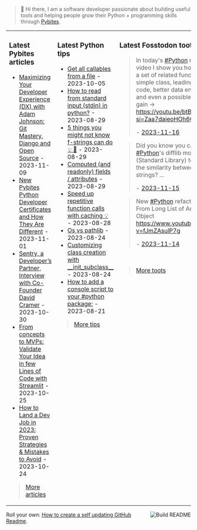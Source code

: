 > 👋 Hi there, I am a software developer passionate about building useful tools and helping people grow their Python + programming skills through <a href="https://pybit.es" target="_blank">Pybites</a>.

<table><tr><td valign="top" width="33%">

### Latest Pybites articles

<ul>

  <li><a href="https://pybit.es/articles/maximizing-your-dx-with-adam-johnson/" target="_blank">Maximizing Your Developer Experience (DX) with Adam Johnson: Git Mastery, Django and Open Source</a> - 2023-11-09</li>

  <li><a href="https://pybit.es/articles/new-pybites-python-developer-certificates-and-how-they-are-different/" target="_blank">New Pybites Python Developer Certificates and How They Are Different</a> - 2023-11-01</li>

  <li><a href="https://pybit.es/articles/sentry-a-developers-partner-interview-with-co-founder-david-cramer/" target="_blank">Sentry, a Developer’s Partner, Interview with Co-Founder David Cramer</a> - 2023-10-30</li>

  <li><a href="https://pybit.es/articles/from-concepts-to-mvps-validate-your-idea-in-few-lines-of-code-with-streamlit/" target="_blank">From concepts to MVPs: Validate Your Idea in few Lines of Code with Streamlit</a> - 2023-10-25</li>

  <li><a href="https://pybit.es/articles/how-to-land-a-dev-job-in-2023-proven-strategies-mistakes-to-avoid/" target="_blank">How to Land a Dev Job in 2023: Proven Strategies & Mistakes to Avoid</a> - 2023-10-24</li>

</ul>

> <a href="https://pybit.es/articles/" target="_blank">More articles</a>


</td><td valign="top" width="34%">

### Latest Python tips

<ul>

  <li><a href="https://github.com/bbelderbos/bobcodesit/blob/main/notes/20231005125327.md" target="_blank">Get all callables from a file</a> - 2023-10-05</li>

  <li><a href="https://github.com/bbelderbos/bobcodesit/blob/main/notes/20230829192509.md" target="_blank">How to read from standard input (stdin) in python?</a> - 2023-08-29</li>

  <li><a href="https://github.com/bbelderbos/bobcodesit/blob/main/notes/20230829122531.md" target="_blank">5 things you might not know f-strings can do 💡 🧵</a> - 2023-08-29</li>

  <li><a href="https://github.com/bbelderbos/bobcodesit/blob/main/notes/20230829122437.md" target="_blank">Computed (and readonly) fields / attributes</a> - 2023-08-29</li>

  <li><a href="https://github.com/bbelderbos/bobcodesit/blob/main/notes/20230828204211.md" target="_blank">Speed up repetitive function calls with caching 💡</a> - 2023-08-28</li>

  <li><a href="https://github.com/bbelderbos/bobcodesit/blob/main/notes/20230824175324.md" target="_blank">Os vs pathlib</a> - 2023-08-24</li>

  <li><a href="https://github.com/bbelderbos/bobcodesit/blob/main/notes/20230824103843.md" target="_blank">Customizing class creation with __init_subclass__</a> - 2023-08-24</li>

  <li><a href="https://github.com/bbelderbos/bobcodesit/blob/main/notes/20230821155645.md" target="_blank">How to add a console script to your #python package:</a> - 2023-08-21</li>

</ul>

> <a href="https://github.com/bbelderbos/bobcodesit" target="_blank">More tips</a>


</td><td valign="top" width="33%">

### Latest Fosstodon toots


  <blockquote>
  <p>In today's <a class="mention hashtag" href="https://fosstodon.org/tags/Python" rel="tag">#<span>Python</span></a> refactoring video I show you how to go from a set of related functions to a simple class, leading to cleaner code, better data encapsulation and even a possible efficiency gain -&gt; <a href="https://youtu.be/btBFH5GKd-k?si=Zaa7daieoHOh6G3V" rel="nofollow noopener noreferrer" target="_blank"><span class="invisible">https://</span><span class="ellipsis">youtu.be/btBFH5GKd-k?si=Zaa7da</span><span class="invisible">ieoHOh6G3V</span></a></p>
  - <a href="https://fosstodon.org/@bbelderbos/111419277440785545" target="_blank">2023-11-16</a>
  </blockquote>

  <blockquote>
  <p>Did you know you can use <a class="mention hashtag" href="https://fosstodon.org/tags/Python" rel="tag">#<span>Python</span></a>'s difflib module (Standard Library) to calculate the similarity between two strings?  ...</p>
  - <a href="https://fosstodon.org/@bbelderbos/111413995638424155" target="_blank">2023-11-15</a>
  </blockquote>

  <blockquote>
  <p>New <a class="mention hashtag" href="https://fosstodon.org/tags/Python" rel="tag">#<span>Python</span></a> refactoring video: From Long List of Arguments to Object<br /><a href="https://www.youtube.com/watch?v=fJmZAsulP7g" rel="nofollow noopener noreferrer" target="_blank"><span class="invisible">https://www.</span><span class="ellipsis">youtube.com/watch?v=fJmZAsulP7</span><span class="invisible">g</span></a></p>
  - <a href="https://fosstodon.org/@bbelderbos/111409666918669559" target="_blank">2023-11-14</a>
  </blockquote>


<br>

> <a href="https://fosstodon.org/@bbelderbos" target="_blank">More toots</a>


</td></tr></table>

<a href="https://github.com/bbelderbos/bbelderbos/actions" target="_blank"><img src="https://github.com/bbelderbos/bbelderbos/workflows/Daily%20Update/badge.svg" align="right" alt="Build README"></a>Roll your own: <a href="https://pybit.es/articles/how-to-create-a-self-updating-github-readme/" target="_blank">How to create a self updating GitHub Readme</a>.